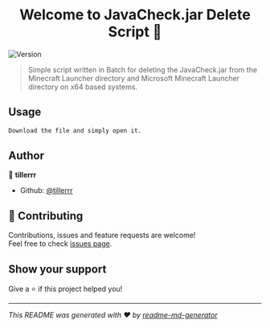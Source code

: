 <h1 align="center">Welcome to JavaCheck.jar Delete Script 👋</h1>
<p>
  <img alt="Version" src="https://img.shields.io/badge/version-1.0.0-blue.svg?cacheSeconds=2592000" />
</p>

> Simple script written in Batch for deleting the JavaCheck.jar from the Minecraft Launcher directory and Microsoft Minecraft Launcher directory on x64 based systems.

## Usage

```sh
Download the file and simply open it.
```

## Author

👤 **tillerrr**

* Github: [@tillerrr](https://github.com/tillerrr)

## 🤝 Contributing

Contributions, issues and feature requests are welcome!<br />Feel free to check [issues page](https://github.com/tillerrr/JavaCheck-Jar-Delete-Script/issues). 

## Show your support

Give a ⭐️ if this project helped you!

***
_This README was generated with ❤️ by [readme-md-generator](https://github.com/kefranabg/readme-md-generator)_